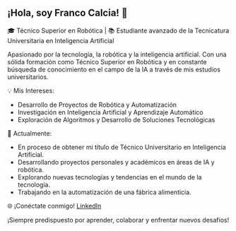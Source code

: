 ## ¡Hola, soy Franco Calcia! 👋

🎓 Técnico Superior en Robótica | 📚 Estudiante avanzado de la Tecnicatura Universitaria en Inteligencia Artificial

Apasionado por la tecnología, la robótica y la inteligencia artificial. Con una sólida formación como Técnico Superior en Robótica y en constante búsqueda de conocimiento en el campo de la IA a través de mis estudios universitarios.

💡 Mis Intereses:
- Desarrollo de Proyectos de Robótica y Automatización
- Investigación en Inteligencia Artificial y Aprendizaje Automático
- Exploración de Algoritmos y Desarrollo de Soluciones Tecnológicas

🚀 Actualmente:
- En proceso de obtener mi título de Técnico Universitario en Inteligencia Artificial.
- Desarrollando proyectos personales y académicos en áreas de IA y robótica.
- Explorando nuevas tecnologías y tendencias en el mundo de la tecnología.
- Trabajando en la automatización de una fábrica alimenticia.

🌐 ¡Conéctate conmigo!
[LinkedIn](https://www.linkedin.com/in/francocalcia/)

¡Siempre predispuesto por aprender, colaborar y enfrentar nuevos desafíos!

<!---
FrancoCalcia/FrancoCalcia is a ✨ special ✨ repository because its `README.md` (this file) appears on your GitHub profile.
You can click the Preview link to take a look at your changes.
--->
